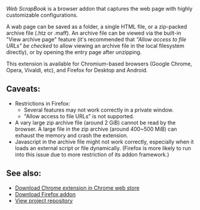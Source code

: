 *Web ScrapBook* is a browser addon that captures the web page with highly customizable configurations.

A wab page can be saved as a folder, a single HTML file, or a zip-packed archive file (.htz or .maff). An archive file can be viewed via the built-in "View archive page" feature (it's recommended that *"Allow access to file URLs" be checked* to allow viewing an archive file in the local filesystem directly), or by opening the entry page after unzipping.

This extension is available for Chromium-based browsers (Google Chrome, Opera, Vivaldi, etc), and Firefox for Desktop and Android.


## Caveats:
* Restrictions in Firefox:
  * Several features may not work correctly in a private window.
  * "Allow access to file URLs" is not supported.
* A vary large zip archive file (around 2 GiB) cannot be read by the browser. A large file in the zip archive (around 400~500 MiB) can exhaust the memory and crash the extension.
* Javascript in the archive file might not work correctly, especially when it loads an external script or file dynamically. (Firefox is more likely to run into this issue due to more restriction of its addon framework.)


## See also:

* [Download Chrome extension in Chrome web store](https://chrome.google.com/webstore/detail/web-scrapbook/oegnpmiddfljlloiklpkeelagaeejfai)
* [Download Firefox addon](https://danny0838.github.io/webscrapbook/files/firefox/latest.html)
* [View project repository](https://github.com/danny0838/webscrapbook)
